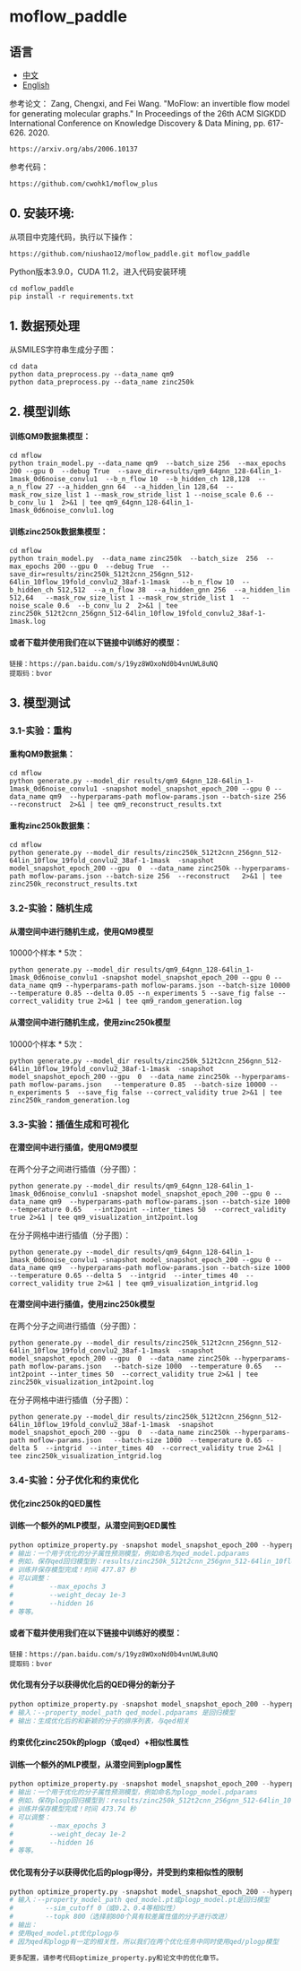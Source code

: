 # moflow_paddle

## 语言

- [中文](README.md)  
- [English](README_EN.md)


参考论文：
Zang, Chengxi, and Fei Wang. "MoFlow: an invertible flow model for generating molecular graphs." In Proceedings of the 26th ACM SIGKDD International Conference on Knowledge Discovery & Data Mining, pp. 617-626. 2020.
```
https://arxiv.org/abs/2006.10137
```
参考代码：
```
https://github.com/cwohk1/moflow_plus
```

## 0. 安装环境:
从项目中克隆代码，执行以下操作：
```
https://github.com/niushao12/moflow_paddle.git moflow_paddle
```
Python版本3.9.0，CUDA 11.2，进入代码安装环境
```
cd moflow_paddle
pip install -r requirements.txt
```

## 1. 数据预处理
从SMILES字符串生成分子图：
```
cd data
python data_preprocess.py --data_name qm9
python data_preprocess.py --data_name zinc250k
```

## 2. 模型训练
#### 训练QM9数据集模型：
```
cd mflow
python train_model.py --data_name qm9  --batch_size 256  --max_epochs 200 --gpu 0  --debug True  --save_dir=results/qm9_64gnn_128-64lin_1-1mask_0d6noise_convlu1  --b_n_flow 10  --b_hidden_ch 128,128  --a_n_flow 27 --a_hidden_gnn 64  --a_hidden_lin 128,64  --mask_row_size_list 1 --mask_row_stride_list 1 --noise_scale 0.6 --b_conv_lu 1  2>&1 | tee qm9_64gnn_128-64lin_1-1mask_0d6noise_convlu1.log
```
#### 训练zinc250k数据集模型：
```
cd mflow
python train_model.py  --data_name zinc250k  --batch_size  256  --max_epochs 200 --gpu 0  --debug True  --save_dir=results/zinc250k_512t2cnn_256gnn_512-64lin_10flow_19fold_convlu2_38af-1-1mask   --b_n_flow 10  --b_hidden_ch 512,512  --a_n_flow 38  --a_hidden_gnn 256  --a_hidden_lin  512,64   --mask_row_size_list 1 --mask_row_stride_list 1  --noise_scale 0.6  --b_conv_lu 2  2>&1 | tee zinc250k_512t2cnn_256gnn_512-64lin_10flow_19fold_convlu2_38af-1-1mask.log
```
#### 或者下载并使用我们在以下链接中训练好的模型：
```
链接：https://pan.baidu.com/s/19yz8WOxoNd0b4vnUWL8uNQ 
提取码：bvor 
```

## 3. 模型测试
### 3.1-实验：重构
#### 重构QM9数据集：
```
cd mflow
python generate.py --model_dir results/qm9_64gnn_128-64lin_1-1mask_0d6noise_convlu1 -snapshot model_snapshot_epoch_200 --gpu 0 --data_name qm9  --hyperparams-path moflow-params.json --batch-size 256 --reconstruct  2>&1 | tee qm9_reconstruct_results.txt
```
#### 重构zinc250k数据集：
```
cd mflow
python generate.py --model_dir results/zinc250k_512t2cnn_256gnn_512-64lin_10flow_19fold_convlu2_38af-1-1mask  -snapshot model_snapshot_epoch_200 --gpu  0  --data_name zinc250k --hyperparams-path moflow-params.json --batch-size 256  --reconstruct   2>&1 | tee zinc250k_reconstruct_results.txt
```

### 3.2-实验：随机生成
#### 从潜空间中进行随机生成，使用QM9模型
10000个样本 * 5次：
```
python generate.py --model_dir results/qm9_64gnn_128-64lin_1-1mask_0d6noise_convlu1 -snapshot model_snapshot_epoch_200 --gpu 0 --data_name qm9 --hyperparams-path moflow-params.json --batch-size 10000 --temperature 0.85 --delta 0.05 --n_experiments 5 --save_fig false --correct_validity true 2>&1 | tee qm9_random_generation.log
```

#### 从潜空间中进行随机生成，使用zinc250k模型
10000个样本 * 5次：
```
python generate.py --model_dir results/zinc250k_512t2cnn_256gnn_512-64lin_10flow_19fold_convlu2_38af-1-1mask  -snapshot model_snapshot_epoch_200 --gpu  0  --data_name zinc250k --hyperparams-path moflow-params.json   --temperature 0.85  --batch-size 10000 --n_experiments 5  --save_fig false --correct_validity true 2>&1 | tee zinc250k_random_generation.log
```

### 3.3-实验：插值生成和可视化
#### 在潜空间中进行插值，使用QM9模型
在两个分子之间进行插值（分子图）：
```
python generate.py --model_dir results/qm9_64gnn_128-64lin_1-1mask_0d6noise_convlu1 -snapshot model_snapshot_epoch_200 --gpu 0 --data_name qm9  --hyperparams-path moflow-params.json --batch-size 1000  --temperature 0.65   --int2point --inter_times 50  --correct_validity true 2>&1 | tee qm9_visualization_int2point.log
```

在分子网格中进行插值（分子图）：
```
python generate.py --model_dir results/qm9_64gnn_128-64lin_1-1mask_0d6noise_convlu1 -snapshot model_snapshot_epoch_200 --gpu 0 --data_name qm9  --hyperparams-path moflow-params.json --batch-size 1000  --temperature 0.65 --delta 5  --intgrid  --inter_times 40  --correct_validity true 2>&1 | tee qm9_visualization_intgrid.log
```

#### 在潜空间中进行插值，使用zinc250k模型
在两个分子之间进行插值（分子图）：
```
python generate.py --model_dir results/zinc250k_512t2cnn_256gnn_512-64lin_10flow_19fold_convlu2_38af-1-1mask  -snapshot model_snapshot_epoch_200 --gpu  0  --data_name zinc250k --hyperparams-path moflow-params.json   --batch-size 1000  --temperature 0.65   --int2point --inter_times 50  --correct_validity true 2>&1 | tee zinc250k_visualization_int2point.log
```

在分子网格中进行插值（分子图）：
```
python generate.py --model_dir results/zinc250k_512t2cnn_256gnn_512-64lin_10flow_19fold_convlu2_38af-1-1mask  -snapshot model_snapshot_epoch_200 --gpu  0  --data_name zinc250k --hyperparams-path moflow-params.json   --batch-size 1000  --temperature 0.65 --delta 5  --intgrid  --inter_times 40  --correct_validity true 2>&1 | tee zinc250k_visualization_intgrid.log
```
### 3.4-实验：分子优化和约束优化
#### 优化zinc250k的QED属性
#### 训练一个额外的MLP模型，从潜空间到QED属性
```python
python optimize_property.py -snapshot model_snapshot_epoch_200 --hyperparams_path moflow-params.json --batch_size 256 --model_dir results/zinc250k_512t2cnn_256gnn_512-64lin_10flow_19fold_convlu2_38af-1-1mask --gpu 0 --max_epochs 3 --weight_decay 1e-3 --data_name zinc250k --hidden 16 --temperature 1.0 --property_name qed 2>&1 | tee training_optimize_zinc250k_qed.log
# 输出：一个用于优化的分子属性预测模型，例如命名为qed_model.pdparams
# 例如，保存qed回归模型到：results/zinc250k_512t2cnn_256gnn_512-64lin_10flow_19fold_convlu2_38af-1-1mask/qed_model.pdparams
# 训练并保存模型完成！时间 477.87 秒
# 可以调整：
#         --max_epochs 3
#         --weight_decay 1e-3
#         --hidden 16
# 等等。
```
#### 或者下载并使用我们在以下链接中训练好的模型：
```
链接：https://pan.baidu.com/s/19yz8WOxoNd0b4vnUWL8uNQ 
提取码：bvor
```
#### 优化现有分子以获得优化后的QED得分的新分子
```python
python optimize_property.py -snapshot model_snapshot_epoch_200 --hyperparams_path moflow-params.json --batch_size 256 --model_dir results/zinc250k_512t2cnn_256gnn_512-64lin_10flow_19fold_convlu2_38af-1-1mask --gpu 0 --data_name zinc250k --property_name qed --topk 2000 --property_model_path qed_model.pdparams --debug false --topscore 2>&1 | tee zinc250k_top_qed_optimized.log
# 输入：--property_model_path qed_model.pdparams 是回归模型
# 输出：生成优化后的和新颖的分子的排序列表，与qed相关
```

#### 约束优化zinc250k的plogp（或qed）+相似性属性
#### 训练一个额外的MLP模型，从潜空间到plogp属性
```python
python optimize_property.py -snapshot model_snapshot_epoch_200 --hyperparams_path moflow-params.json --batch_size 256 --model_dir results/zinc250k_512t2cnn_256gnn_512-64lin_10flow_19fold_convlu2_38af-1-1mask --gpu 0 --max_epochs 3 --weight_decay 1e-2 --data_name zinc250k --hidden 16 --temperature 1.0 --property_name plogp 2>&1 | tee training_optimize_zinc250k_plogp.log
# 输出：一个用于优化的分子属性预测模型，例如命名为plogp_model.pdparams
# 例如，保存plogp回归模型到：results/zinc250k_512t2cnn_256gnn_512-64lin_10flow_19fold_convlu2_38af-1-1mask/plogp_model.pdparams
# 训练并保存模型完成！时间 473.74 秒
# 可以调整：
#         --max_epochs 3
#         --weight_decay 1e-2
#         --hidden 16
# 等等。
```
#### 优化现有分子以获得优化后的plogp得分，并受到约束相似性的限制
```python
python optimize_property.py -snapshot model_snapshot_epoch_200 --hyperparams_path moflow-params.json --batch_size 256 --model_dir results/zinc250k_512t2cnn_256gnn_512-64lin_10flow_19fold_convlu2_38af-1-1mask --gpu 0 --data_name zinc250k --property_name plogp --topk 800 --property_model_path qed_model.pdparams --consopt --sim_cutoff 0 2>&1 | tee zinc250k_constrain_optimize_plogp.log
# 输入：--property_model_path qed_model.pt或plogp_model.pt是回归模型
#        --sim_cutoff 0（或0.2、0.4等相似性）
#        --topk 800（选择前800个具有较差属性值的分子进行改进）
# 输出：
# 使用qed_model.pt优化plogp与
# 因为qed和plogp有一定的相关性，所以我们在两个优化任务中同时使用qed/plogp模型

更多配置，请参考代码optimize_property.py和论文中的优化章节。